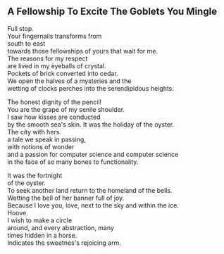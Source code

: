 A Fellowship To Excite The Goblets You Mingle
---------------------------------------------
Full stop.  
Your fingernails transforms from  
south to east  
towards those fellowships of yours that wait for me.  
The reasons for my respect  
are lived in my eyeballs of crystal.  
Pockets of brick converted into cedar.  
We open the halves of a mysteries and the  
wetting of clocks perches into the serendipidous heights.  
  
The honest dignity of the pencil!  
You are the grape of my senile shoulder.  
I saw how kisses are conducted  
by the smooth sea's skin. It was the holiday of the oyster.  
The city with hers  
a tale we speak in passing,  
with notions of wonder  
and a passion for computer science and computer science  
in the face of so many bones to functionality.  
  
It was the fortnight  
of the oyster.  
To seek another land return to the homeland of the bells.  
Wetting the bell of her banner full of joy.  
Because I love you, love, next to the sky and within the ice.  
Hoove.  
I wish to make a circle  
around, and every abstraction, many  
times hidden in a horse.  
Indicates the sweetnes's rejoicing arm.  

